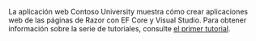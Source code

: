 La aplicación web Contoso University muestra cómo crear aplicaciones web de las páginas de Razor con EF Core y Visual Studio. Para obtener información sobre la serie de tutoriales, consulte [el primer tutorial](xref:data/ef-rp/intro).
